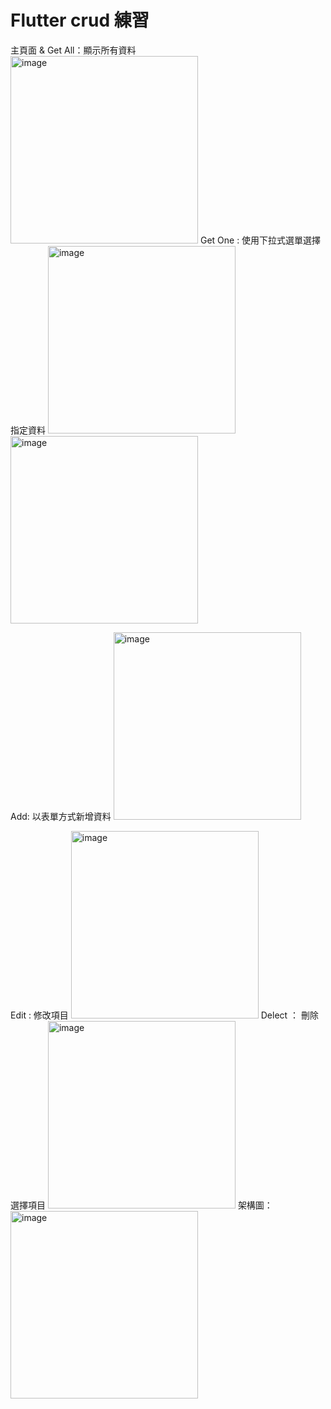 # Flutter crud 練習
主頁面 & Get All：顯示所有資料
<img src="doc/Main.png." alt="image" width="300"/>
Get One :   使用下拉式選單選擇指定資料
<img src="doc/SelectForm.png.png." alt="image" width="300"/>
<img src="doc/GetOne.png." alt="image" width="300"/>

Add:        以表單方式新增資料
<img src="doc/Add.png.png." alt="image" width="300"/>

Edit :    修改項目
<img src="doc/Edit.png." alt="image" width="300"/>
Delect ： 刪除選擇項目
<img src="doc/Delected.png." alt="image" width="300"/>
架構圖：
<img src="doc/Diagram.png." alt="image" width="300"/>
